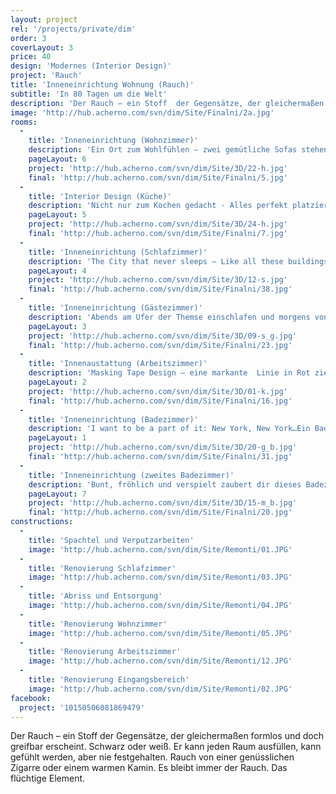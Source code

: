 ```yaml
---
layout: project
rel: '/projects/private/dim'
order: 3
coverLayout: 3
price: 40
design: 'Modernes (Interior Design)'
project: 'Rauch'
title: 'Inneneinrichtung Wohnung (Rauch)'
subtitle: 'In 80 Tagen um die Welt'
description: 'Der Rauch – ein Stoff  der Gegensätze, der gleichermaßen formlos und doch greifbar erscheint. Schwarz oder weiß. Er kann jeden Raum ausfüllen, kann gefühlt werden, aber nie festgehalten. Rauch von einer genüsslichen Zigarre oder einem warmen Kamin. Es bleibt immer der Rauch. Das flüchtige Element.'
image: 'http://hub.acherno.com/svn/dim/Site/Finalni/2a.jpg'
rooms:
  -
    title: 'Inneneinrichtung (Wohnzimmer)'
    description: 'Ein Ort zum Wohlfühlen – zwei gemütliche Sofas stehen sich gegenüber und warten auf besinnliche Abendgespräche.'
    pageLayout: 6
    project: 'http://hub.acherno.com/svn/dim/Site/3D/22-h.jpg'
    final: 'http://hub.acherno.com/svn/dim/Site/Finalni/5.jpg'
  -
    title: 'Interior Design (Küche)'
    description: 'Nicht nur zum Kochen gedacht - Alles perfekt platziert und in edlem Hochglanz Weiß. Hier kannst du deine Liebsten verwöhnen, während sie dir beim Kochen Gesellschaft leisten.'
    pageLayout: 5
    project: 'http://hub.acherno.com/svn/dim/Site/3D/24-h.jpg'
    final: 'http://hub.acherno.com/svn/dim/Site/Finalni/7.jpg'
  -
    title: 'Inneneinrichtung (Schlafzimmer)'
    description: 'The City that never sleeps – Like all these buildings I will try. To leave the world behind until my head is clear. Draw a new skyline... and change my atmosphere.Ein Schlafzimmer in glamourösem New York Look. Perfekt ausgeleuchtet und dank kleiner Wohnaccessoires zum einen wahren Unikat gemacht.'
    pageLayout: 4
    project: 'http://hub.acherno.com/svn/dim/Site/3D/12-s.jpg'
    final: 'http://hub.acherno.com/svn/dim/Site/Finalni/38.jpg'
  -
    title: 'Inneneinrichtung (Gästezimmer)'
    description: 'Abends am Ufer der Themse einschlafen und morgens von den mächtigen Glocken des Big Bens geweckt werden. Mit diesem Design ist alles möglich...'
    pageLayout: 3
    project: 'http://hub.acherno.com/svn/dim/Site/3D/09-s_g.jpg'
    final: 'http://hub.acherno.com/svn/dim/Site/Finalni/23.jpg'
  -
    title: 'Innenaustattung (Arbeitszimmer)'
    description: 'Masking Tape Design – eine markante  Linie in Rot zieht sich durch das ganze Zimmer, vom Schrank über den Arbeitstisch bis zum Boden durch und setzt ein unverwechselbares Zeichen. In diesem Designer Büro macht nicht nur das Arbeiten Spaß, sondern auch das gemütliche Relaxen auf der gepolsterten Couch.'
    pageLayout: 2
    project: 'http://hub.acherno.com/svn/dim/Site/3D/01-k.jpg'
    final: 'http://hub.acherno.com/svn/dim/Site/Finalni/16.jpg'
  -
    title: 'Inneneinrichtung (Badezimmer)'
    description: 'I want to be a part of it: New York, New York…Ein Badezimmer mit Fließen in schwarzweiß , die die New Yorker Skyline abbilden .'
    pageLayout: 1
    project: 'http://hub.acherno.com/svn/dim/Site/3D/20-g_b.jpg'
    final: 'http://hub.acherno.com/svn/dim/Site/Finalni/31.jpg'
  -
    title: 'Inneneinrichtung (zweites Badezimmer)'
    description: 'Bunt, fröhlich und verspielt zaubert dir dieses Badezimmer jeden Morgen aufs Neue ein Lächeln ins Gesicht.'
    pageLayout: 7
    project: 'http://hub.acherno.com/svn/dim/Site/3D/15-m_b.jpg'
    final: 'http://hub.acherno.com/svn/dim/Site/Finalni/20.jpg'  
constructions:
  -
    title: 'Spachtel und Verputzarbeiten'
    image: 'http://hub.acherno.com/svn/dim/Site/Remonti/01.JPG'
  -
    title: 'Renovierung Schlafzimmer'
    image: 'http://hub.acherno.com/svn/dim/Site/Remonti/03.JPG'
  -
    title: 'Abriss und Entsorgung'
    image: 'http://hub.acherno.com/svn/dim/Site/Remonti/04.JPG'
  -
    title: 'Renovierung Wohnzimmer'
    image: 'http://hub.acherno.com/svn/dim/Site/Remonti/05.JPG'
  -
    title: 'Renovierung Arbeitszimmer'
    image: 'http://hub.acherno.com/svn/dim/Site/Remonti/12.JPG'
  -
    title: 'Renovierung Eingangsbereich'
    image: 'http://hub.acherno.com/svn/dim/Site/Remonti/02.JPG'
facebook:
  project: '10150506081869479'
---
```

Der Rauch – ein Stoff  der Gegensätze, der gleichermaßen formlos und doch greifbar erscheint. Schwarz oder weiß. Er kann jeden Raum ausfüllen, kann gefühlt werden, aber nie festgehalten. Rauch von einer genüsslichen Zigarre oder einem warmen Kamin. Es bleibt immer der Rauch. Das flüchtige Element.
